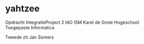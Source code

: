 # yahtzee
Opdracht IntegratieProject 2 IAO ISM
Karel de Grote Hogeschool Toegepaste Informatica

Tweede zit
Jan Somers
